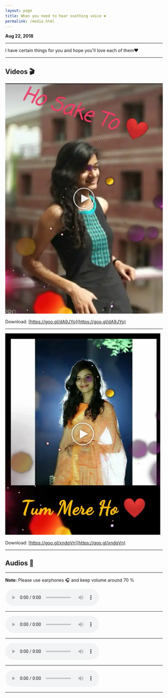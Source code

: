 ```yaml
---
layout: page
title: When you need to hear soothing voice ❤
permalink: /media.html
--- 
```


**Aug 22, 2018**

---

I have certain things for you and hope you'll love each of them❤ 


---

## Videos 🎬


[![Click to Play](../uploads/user/video.jpg)](../uploads/music/chamki.mp4)

Download: [https://goo.gl/dA9JYo](https://goo.gl/dA9JYo)

---

[![Click to Play](../uploads/user/video1.jpg)](../uploads/music/chamki1.mp4)

Download: [https://goo.gl/xndqVn](https://goo.gl/xndqVn)




---

## Audios 🎤

---

**Note:** Please use earphones 🎧 and keep volume around 70 %



<audio controls>
  <source src="../uploads/music/audio2.mp3" type="audio/mpeg">
  
Your browser does not support the `audio` element. Here is download <a href="../uploads/music/audio2.mp3">link to the audio</a> instead. 

</audio>

---

<audio controls>
  <source src="../uploads/music/audio3.mp3" type="audio/mpeg">
  
Your browser does not support the `audio` element. Here is download <a href="../uploads/music/audio3.mp3">link to the audio</a> instead. 

</audio>

---


<audio controls>
  <source src="../uploads/music/audio4.mp3" type="audio/mpeg">
  
Your browser does not support the `audio` element. Here is download <a href="../uploads/music/audio4.mp3">link to the audio</a> instead. 

</audio>

---

<audio controls>
  <source src="../uploads/music/audio1.mp3" type="audio/mpeg">
  
Your browser does not support the `audio` element. Here is download <a href="../uploads/music/audio1.mp3">link to the audio</a> instead. 

</audio>

---
